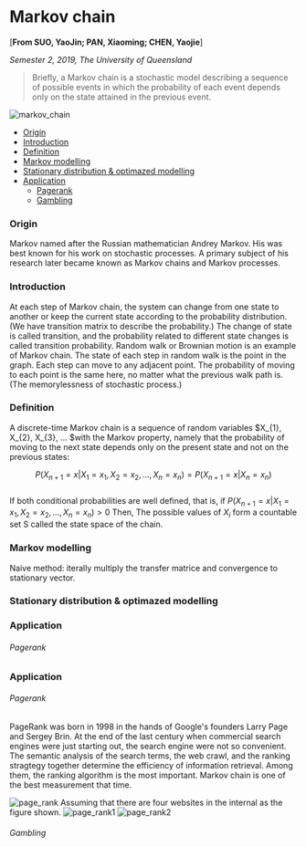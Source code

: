 # Markov chain

[**From SUO, YaoJin; PAN, Xiaoming; CHEN, Yaojie**]

*Semester 2, 2019, The University of Queensland*

> Briefly, a Markov chain is a stochastic model describing a sequence of possible events in which the probability of each event depends only on the state attained in the previous event.

![markov_chain](https://pic4.zhimg.com/80/v2-2372589ce0e3ed1a1211f108693c3cc7_hd.jpg)

* [Origin](#origin)
* [Introduction](#intro)
* [Definition](#definition)
* [Markov modelling](#markov)
* [Stationary distribution & optimazed modelling](#optimazedmodelling)
* [Application](#application)
    - [Pagerank](#pagerank)
    - [Gambling](#gambling)
    
<div id="origin"/>

### Origin

Markov named after the Russian mathematician Andrey Markov. His was best known for his work on stochastic processes. A primary subject of his research later became known as Markov chains and Markov processes.

<div id="intro"/>

### Introduction

At each step of Markov chain, the system can change from one state to another or keep the current state according to the probability distribution. (We have transition matrix to describe the probability.) The change of state is called transition, and the probability related to different state changes is called transition probability. Random walk or Brownian motion is an example of Markov chain. The state of each step in random walk is the point in the graph. Each step can move to any adjacent point. The probability of moving to each point is the same here, no matter what the previous walk path is. (The memorylessness of stochastic process.)

<div id="definition"/>

### Definition

A discrete-time Markov chain is a sequence of random variables $X_{1}, X_{2}, X_{3}, ... $with the Markov property, namely that the probability of moving to the next state depends only on the present state and not on the previous states:

$$
P\left(X_{n+1} = x | X_{1} = x_{1}, X_{2} = x_{2}, ...,X_{n} = x_{n}\right) = P\left(X_{n+1} = x | X_{n} = x_{n}\right)
$$<br>
If both conditional probabilities are well defined, that is, if $P\left(X_{n+1} = x | X_{1} = x_{1}, X_{2} = x_{2}, ...,X_{n} = x_{n}\right)>0$ Then, The possible values of $X_{i}$ form a countable set S called the state space of the chain.

<div id="markov"/>

### Markov modelling
Naive method: iterally multiply the transfer matrice and convergence to stationary vector.


<div id="optimazedmodelling"/>

### Stationary distribution & optimazed modelling

<div id="application"/>

### Application

<div id="pagerank"/>

###### Pagerank

<div id="application"/>

### Application

<div id="pagerank"/>

###### Pagerank


PageRank was born in 1998 in the hands of Google's founders Larry Page and Sergey Brin. At the end of the last century when commercial search engines were just starting out, the search engine were not so convenient. The semantic analysis of the search terms, the web crawl, and the ranking stragtegy together determine the efficiency of information retrieval. Among them, the ranking algorithm is the most important.  Markov chain is one of the best measurement that time.

![page_rank](https://pic4.zhimg.com/80/v2-2372589ce0e3ed1a1211f108693c3cc7_hd.jpg)
Assuming that there are four websites in the internal as the figure shown.
![page_rank1](https://pic3.zhimg.com/80/v2-6e50164f39ee6e6e5e76b26aa3e31efa_hd.jpg)
![page_rank2](https://pic3.zhimg.com/80/v2-714bae6e50e142556b8972658c78677a_hd.jpg)

<div id="gambling"/>


###### Gambling
